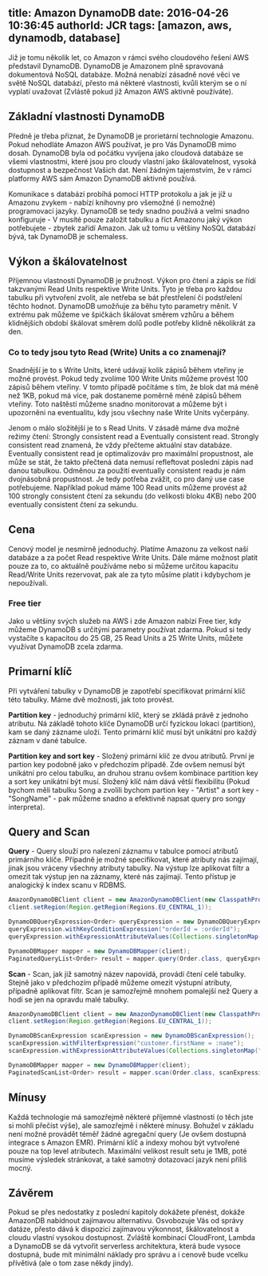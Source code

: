 title: Amazon DynamoDB
date: 2016-04-26 10:36:45
authorId: JCR
tags: [amazon, aws, dynamodb, database]
---

Již je tomu několik let, co Amazon v rámci svého cloudového řešení AWS představil DynamoDB. DynamoDB je Amazonem plně spravovaná dokumentová NoSQL databáze. Možná nenabízí zásadně nové věci ve světě NoSQL databází, přesto má některé vlastnosti, kvůli kterým se o ní vyplatí uvažovat (Zvlástě pokud již Amazon AWS aktivně používáte).

## Základní vlastnosti DynamoDB

Předně je třeba přiznat, že DynamoDB je prorietární technologie Amazonu. Pokud nehodláte Amazon AWS používat, je pro Vás DynamoDB mimo dosah. DynamoDB byla od počátku vyvíjena jako cloudová databáze se všemi vlastnostmi, které jsou pro cloudy vlastní jako škálovatelnost, vysoká dostupnost a bezpečnost Vašich dat. Není žádným tajemstvím, že v rámci platformy AWS sám Amazon DynamoDB aktivně používá.

Komunikace s databází probíhá pomocí HTTP protokolu a jak je jíž u Amazonu zvykem - nabízí knihovny pro všemožné (i nemožné) programovací jazyky. DynamoDB se tedy snadno používá a velmi snadno konfiguruje - V musíté pouze založit tabulku a říct Amazonu jaký výkon potřebujete - zbytek zařídí Amazon. Jak už tomu u většiny NoSQL databází bývá, tak DynamoDB je schemaless.

## Výkon a škálovatelnost

Příjemnou vlastností DynamoDB je pružnost. Výkon pro čtení a zápis se řídí takzvanými Read Units respektive Write Units. Tyto je třeba pro každou tabulku při vytvoření zvolit, ale netřeba se bát přestřelení či podstřelení těchto hodnot. DynamoDB umožňuje za běhu tyto parametry měnit. V extrému pak můžeme ve špičkách škálovat směrem vzhůru a během klidnějších období škálovat směrem dolů podle potřeby klidně několikrát za den.


### Co to tedy jsou tyto Read (Write) Units a co znamenají?

Snadnější je to s Write Units, které udávají kolik zápisů během vteřiny je možné provést. Pokud tedy zvolíme 100 Write Units můžeme provést 100 zápisů během vteřiny. V tomto případě počítáme s tím, že blok dat má méně než 1KB, pokud má více, pak dostaneme poměrně méně zápisů během vteřiny. Toto naštěstí můžeme snadno monitorovat a můžeme být i upozorněni na eventualitu, kdy jsou všechny naše Write Units vyčerpány.

Jenom o málo složitější je to s Read Units. V zásadě máme dva možné režimy čtení: Strongly consistent read a Eventually consistent read. Strongly consistent read znamená, že vždy přečteme aktuální stav databáze. Eventually consistent read je optimalizováv pro maximální propustnost, ale může se stát, že takto přečtená data nemusí refleftovat poslední zápis nad danou tabulkou. Odměnou za použití eventually consistent readu je nám dvojnásobná propustnost. Je tedy potřeba zvážit, co pro daný use case potřebujeme. Například pokud máme 100 Read units můžeme provést až 100 strongly consistent čtení za sekundu (do velikosti bloku 4KB) nebo 200 eventually consistent čtení za sekundu.

## Cena

Cenový model je nesmírně jednoduchý. Platíme Amazonu za velkost naší databáze a za počet Read respektive Write Units. Dále máme možnost platit pouze za to, co aktuálně používáme nebo si můžeme určitou kapacitu Read/Write Units rezervovat, pak ale za tyto můsíme platit i kdybychom je nepoužívali.

### Free tier

Jako u většiny svých služeb na AWS i zde Amazon nabízí Free tier, kdy můžeme DynamoDB s určitými parametry používat zdarma. Pokud si tedy vystačíte s kapacitou do 25 GB, 25 Read Units a 25 Write Units, můžete využívat DynamoDB zcela zdarma.

## Primarní klíč

Při vytváření tabulky v DynamoDB je zapotřebí specifikovat primární klíč této tabulky. Máme dvě možnosti, jak toto provést.

**Partition key** - jednoduchý primární klíč, který se zkládá právě z jednoho atributu. Ná základě tohoto klíče DynamoDB určí fyzickou lokaci (partition), kam se daný zázname uloží. Tento primární klíč musí být unikátní pro každý záznam v dané tabulce.

**Partition key and sort key** - Složený primární klíč ze dvou atributů. První je partion key podobně jako v předchozím případě. Zde ovšem nemusí být unikátní pro celou tabulku, an druhou stranu ovšem kombinace partition key a sort key unikátní být musí. Složený klíč nám dává větší flexibilitu (Pokud bychom měli tabulku Song a zvolili bychom partion key - "Artist" a sort key - "SongName" - pak můžeme snadno a efektivně napsat query pro songy interpreta).

## Query and Scan

**Query** - Query slouží pro nalezení záznamu v tabulce pomocí atributů primárního klíče. Případně je možné specifikovat, které atributy nás zajímají, jinak jsou vráceny všechny atributy tabulky. Na výstup lze aplikovat filtr a omezit tak výstup jen na záznamy, které nás zajímají. Tento přístup je analogický k index scanu v RDBMS.

```java
AmazonDynamoDBClient client = new AmazonDynamoDBClient(new ClasspathPropertiesFileCredentialsProvider());
client.setRegion(Region.getRegion(Regions.EU_CENTRAL_1));

DynamoDBQueryExpression<Order> queryExpression = new DynamoDBQueryExpression<>();
queryExpression.withKeyConditionExpression("orderId = :orderId");
queryExpression.withExpressionAttributeValues(Collections.singletonMap(":orderId", new AttributeValue().withS("e009761d-3edf-4cb6-b172-416187a94abe")));

DynamoDBMapper mapper = new DynamoDBMapper(client);
PaginatedQueryList<Order> result = mapper.query(Order.class, queryExpression);
```

**Scan** - Scan, jak již samotný název napovídá, provádí čtení celé tabulky. Stejně jako v předchozím případě můžeme omezit výstupní atributy, případně aplikovat filtr. Scan je samozřejmě mnohem pomalejší než Query a hodí se jen na opravdu malé tabulky.

```java
AmazonDynamoDBClient client = new AmazonDynamoDBClient(new ClasspathPropertiesFileCredentialsProvider());
client.setRegion(Region.getRegion(Regions.EU_CENTRAL_1));

DynamoDBScanExpression scanExpression = new DynamoDBScanExpression();
scanExpression.withFilterExpression("customer.firstName = :name");
scanExpression.withExpressionAttributeValues(Collections.singletonMap(":name", new AttributeValue().withS("Pavol")));

DynamoDBMapper mapper = new DynamoDBMapper(client);
PaginatedScanList<Order> result = mapper.scan(Order.class, scanExpression);
```

## Mínusy

Každá technologie má samozřejmě některé příjemné vlastnosti (o těch jste si mohli přečíst výše), ale samozřejmě i některé mínusy. Bohužel v základu není možné provádět téměř žádné agregační query (Je ovšem dostupná integrace s Amazon EMR). Primární klíč a indexy mohou být vytvořené pouze na top level atributech. Maximální velikost result setu je 1MB, poté musíme výsledek stránkovat, a také samotný dotazovací jazyk není příliš mocný.

## Závěrem

Pokud se přes nedostatky z poslední kapitoly dokážete přenést, dokáže AmazonDB nabídnout zajímavou alternativu. Osvobozuje Vás od správy datáze, přesto dává k dispozici zajímavou výkonnost, škálovatelnost a cloudu vlastní vysokou dostupnost. Zvláště kombinací CloudFront, Lambda a DynamoDB se dá vytvořit serverless architektura, která bude vysoce dostupná, bude mít minimální náklady pro správu a i cenově bude vcelku přívětivá (ale o tom zase někdy jindy).
